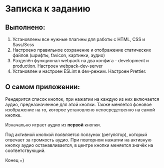 # Записка к заданию

## Выполнено:

1. Установлены все нужные плагины для работы с HTML, CSS и Sass/Scss
2. Настроено правильное сохранение и отображение статических файлов (шрифты, favicon, картинки, аудио)
3. Разделён функционал webpack на два конфига - development и production. Настроен webpack-dev-server
4. Установлен и настроен ESLint в dev-режим. Настроен Prettier.

## О самом приложении:

Рендерится список кнопок, при нажатии на каждую из них включается аудио, предназначенное для этой кнопки. Также меняется фоновое изображение на то, которое установлено непосредственно на самой кнопке.

Изначально играет аудио из **первой** кнопки.

Под активной кнопкой появляется ползунок  (регулятор), который отвечает за громкость аудио. При повторном нажатии на активную кнопку аудио останавливается, в центре кнопки меняется значёк на соответствующий.

Конец =)
